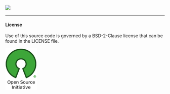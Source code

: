 [![](https://img.shields.io/badge/godoc-reference-blue.svg)](https://godoc.org/github.com/aletheia7/banip) 

---

#### License 

Use of this source code is governed by a BSD-2-Clause license that can be found
in the LICENSE file.

<a href="https://opensource.org/"><img src="img/osi_logo_100X133_90ppi_0.png"></img></a>
